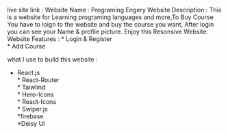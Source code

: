  live site link :
 Website Name : Programing Engery 
 Website Description : This is a website for Learning programing languages and more,To Buy Course You have to loign to the website and buy the course you want, After login you can see your Name & proflie picture. Enjoy this Resonsive Website.
    Website Features : 
     * Login & Register <br>
     * Add Course 


 what I use to build this website :
   * React.js <br>
    * React-Router <br>
    * Taiwlind<br> 
    * Hero-Icons<br>
    * React-Icons<br>
    * Swiper.js<br>
    *firebase<br>
    *Deisy UI<br>
    


    
